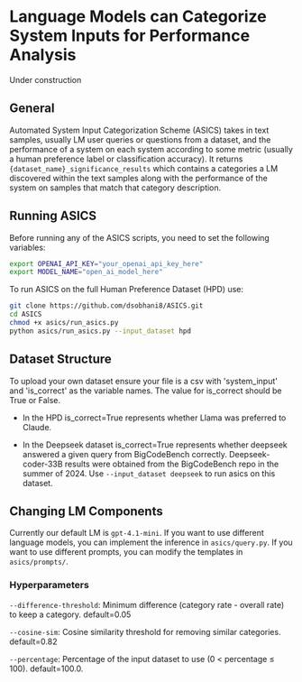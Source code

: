 # Language Models can Categorize System Inputs for Performance Analysis

Under construction

## General

Automated System Input Categorization Scheme (ASICS) takes in text samples, usually LM user queries or questions from a dataset, and the performance of a system on each system according to some metric (usually a human preference label or classification accuracy). It returns ```{dataset_name}_significance_results``` which contains a categories a LM discovered within the text samples along with the performance of the system on samples that match that category description.   

## Running ASICS

Before running any of the ASICS scripts, you need to set the following variables:

```bash
export OPENAI_API_KEY="your_openai_api_key_here"
export MODEL_NAME="open_ai_model_here"
```

To run ASICS on the full Human Preference Dataset (HPD) use:

```bash
git clone https://github.com/dsobhani8/ASICS.git
cd ASICS
chmod +x asics/run_asics.py
python asics/run_asics.py --input_dataset hpd
```

## Dataset Structure

To upload your own dataset ensure your file is a csv with 'system_input' and 'is_correct' as the variable names. The value for is_correct should be True or False.

- In the HPD is_correct=True represents whether Llama was preferred to Claude.

- In the Deepseek dataset is_correct=True represents whether deepseek answered a given query from BigCodeBench correctly. Deepseek-coder-33B results were obtained from the BigCodeBench repo in the summer of 2024. Use
  ```--input_dataset deepseek``` to run asics on this dataset.

## Changing LM Components

Currently our default LM is ```gpt-4.1-mini```. If you want to use different language models, you can implement the inference in ```asics/query.py```. If you want to use different prompts, you can modify the templates in ```asics/prompts/```.

### Hyperparameters 

```--difference-threshold```: Minimum difference (category rate - overall rate) to keep a category. default=0.05

```--cosine-sim```: Cosine similarity threshold for removing similar categories. default=0.82

```--percentage```: Percentage of the input dataset to use (0 < percentage ≤ 100). default=100.0.
